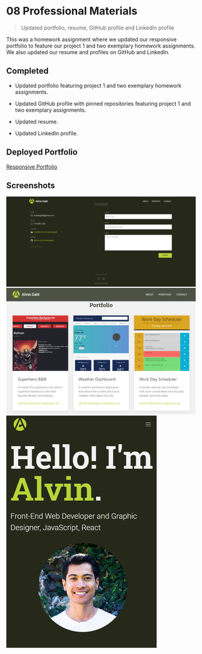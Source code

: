 # 08 Professional Materials
> Updated portfolio, resume, GitHub profile and LinkedIn profile

This was a homework assignment where we updated our responsive portfolio to feature our project 1 and two exemplary homework assignments. We also updated our resume and profiles on GitHub and LinkedIn.
## Completed
* Updated portfolio featuring project 1 and two exemplary homework assignments.

* Updated GitHub profile with pinned repositories featuring project 1 and two exemplary assignments.

* Updated resume.

* Updated LinkedIn profile.

## Deployed Portfolio
[Responsive Portfolio](https://aroblesgalit.github.io/02-Responsive-Portfolio/)

## Screenshots
![Screenshot of About page on large-size device](https://github.com/aroblesgalit/02-Responsive-Portfolio/blob/master/assets/images/screenshot-large.JPG)
![Screenshot of Portfolio page on medium-size device](https://github.com/aroblesgalit/02-Responsive-Portfolio/blob/master/assets/images/screenshot-medium.JPG)
![Screenshot of About page on small-size device](https://github.com/aroblesgalit/02-Responsive-Portfolio/blob/master/assets/images/screenshot-small.JPG)